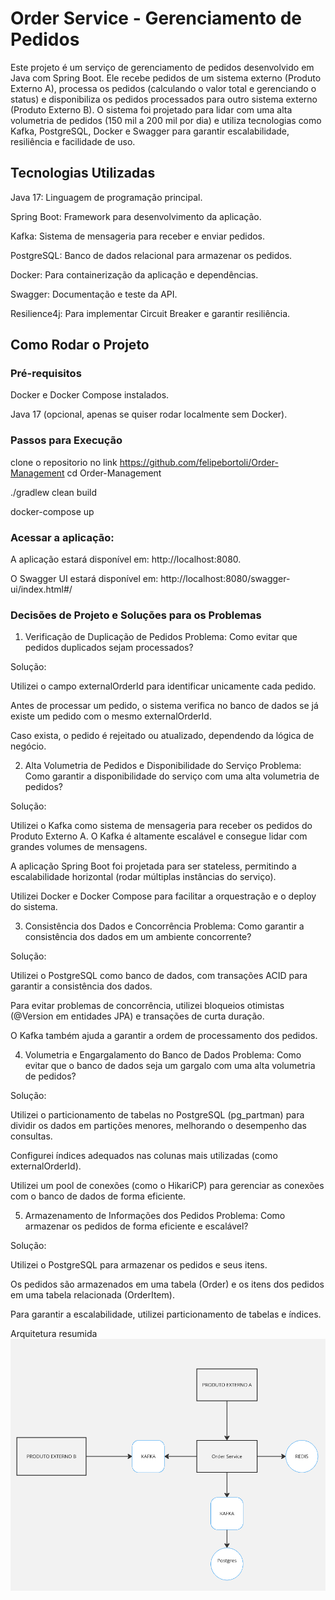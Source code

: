 # Order Service - Gerenciamento de Pedidos
Este projeto é um serviço de gerenciamento de pedidos desenvolvido em Java com Spring Boot. 
Ele recebe pedidos de um sistema externo (Produto Externo A), processa os pedidos (calculando o valor total e gerenciando o status) 
e disponibiliza os pedidos processados para outro sistema externo (Produto Externo B). 
O sistema foi projetado para lidar com uma alta volumetria de pedidos (150 mil a 200 mil por dia) 
e utiliza tecnologias como Kafka, PostgreSQL, Docker e Swagger para garantir escalabilidade, resiliência e facilidade de uso.


## Tecnologias Utilizadas
Java 17: Linguagem de programação principal.

Spring Boot: Framework para desenvolvimento da aplicação.

Kafka: Sistema de mensageria para receber e enviar pedidos.

PostgreSQL: Banco de dados relacional para armazenar os pedidos.

Docker: Para containerização da aplicação e dependências.

Swagger: Documentação e teste da API.

Resilience4j: Para implementar Circuit Breaker e garantir resiliência.


## Como Rodar o Projeto
### Pré-requisitos
Docker e Docker Compose instalados.

Java 17 (opcional, apenas se quiser rodar localmente sem Docker).

### Passos para Execução

clone o repositorio no link https://github.com/felipebortoli/Order-Management
cd Order-Management

./gradlew clean build

docker-compose up

### Acessar a aplicação:

A aplicação estará disponível em: http://localhost:8080.

O Swagger UI estará disponível em: http://localhost:8080/swagger-ui/index.html#/

### Decisões de Projeto e Soluções para os Problemas
1. Verificação de Duplicação de Pedidos
   Problema: Como evitar que pedidos duplicados sejam processados?

Solução:

Utilizei o campo externalOrderId para identificar unicamente cada pedido.

Antes de processar um pedido, o sistema verifica no banco de dados se já existe um pedido com o mesmo externalOrderId.

Caso exista, o pedido é rejeitado ou atualizado, dependendo da lógica de negócio.

2. Alta Volumetria de Pedidos e Disponibilidade do Serviço
   Problema: Como garantir a disponibilidade do serviço com uma alta volumetria de pedidos?

Solução:

Utilizei o Kafka como sistema de mensageria para receber os pedidos do Produto Externo A. O Kafka é altamente escalável e consegue lidar com grandes volumes de mensagens.

A aplicação Spring Boot foi projetada para ser stateless, permitindo a escalabilidade horizontal (rodar múltiplas instâncias do serviço).

Utilizei Docker e Docker Compose para facilitar a orquestração e o deploy do sistema.

3. Consistência dos Dados e Concorrência
   Problema: Como garantir a consistência dos dados em um ambiente concorrente?

Solução:

Utilizei o PostgreSQL como banco de dados, com transações ACID para garantir a consistência dos dados.

Para evitar problemas de concorrência, utilizei bloqueios otimistas (@Version em entidades JPA) e transações de curta duração.

O Kafka também ajuda a garantir a ordem de processamento dos pedidos.

4. Volumetria e Engargalamento do Banco de Dados
   Problema: Como evitar que o banco de dados seja um gargalo com uma alta volumetria de pedidos?

Solução:

Utilizei o particionamento de tabelas no PostgreSQL (pg_partman) para dividir os dados em partições menores, melhorando o desempenho das consultas.

Configurei índices adequados nas colunas mais utilizadas (como externalOrderId).

Utilizei um pool de conexões (como o HikariCP) para gerenciar as conexões com o banco de dados de forma eficiente.

5. Armazenamento de Informações dos Pedidos
   Problema: Como armazenar os pedidos de forma eficiente e escalável?

Solução:

Utilizei o PostgreSQL para armazenar os pedidos e seus itens.

Os pedidos são armazenados em uma tabela (Order) e os itens dos pedidos em uma tabela relacionada (OrderItem).

Para garantir a escalabilidade, utilizei particionamento de tabelas e índices.

Arquitetura resumida
![img.png](img.png)